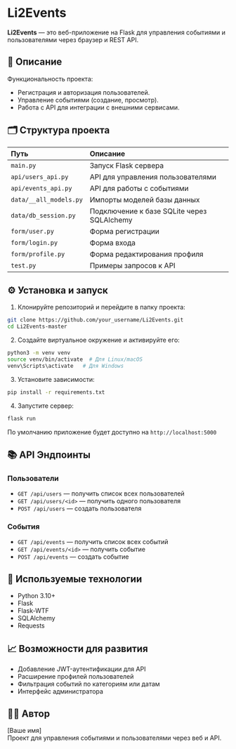 
# Li2Events

**Li2Events** — это веб-приложение на Flask для управления событиями и пользователями через браузер и REST API.

## 🚀 Описание

Функциональность проекта:
- Регистрация и авторизация пользователей.
- Управление событиями (создание, просмотр).
- Работа с API для интеграции с внешними сервисами.

## 🗂 Структура проекта

| Путь | Описание |
|:-----|:---------|
| `main.py` | Запуск Flask сервера |
| `api/users_api.py` | API для управления пользователями |
| `api/events_api.py` | API для работы с событиями |
| `data/__all_models.py` | Импорты моделей базы данных |
| `data/db_session.py` | Подключение к базе SQLite через SQLAlchemy |
| `form/user.py` | Форма регистрации |
| `form/login.py` | Форма входа |
| `form/profile.py` | Форма редактирования профиля |
| `test.py` | Примеры запросов к API |

## ⚙️ Установка и запуск

1. Клонируйте репозиторий и перейдите в папку проекта:

```bash
git clone https://github.com/your_username/Li2Events.git
cd Li2Events-master
```

2. Создайте виртуальное окружение и активируйте его:

```bash
python3 -m venv venv
source venv/bin/activate  # Для Linux/macOS
venv\Scripts\activate   # Для Windows
```

3. Установите зависимости:

```bash
pip install -r requirements.txt
```

4. Запустите сервер:

```bash
flask run
```

По умолчанию приложение будет доступно на `http://localhost:5000`

## 📚 API Эндпоинты

### Пользователи
- `GET /api/users` — получить список всех пользователей
- `GET /api/users/<id>` — получить одного пользователя
- `POST /api/users` — создать пользователя

### События
- `GET /api/events` — получить список всех событий
- `GET /api/events/<id>` — получить событие
- `POST /api/events` — создать событие

## 🧩 Используемые технологии

- Python 3.10+
- Flask
- Flask-WTF
- SQLAlchemy
- Requests

## 📈 Возможности для развития

- Добавление JWT-аутентификации для API
- Расширение профилей пользователей
- Фильтрация событий по категориям или датам
- Интерфейс администратора

## 🧑‍💻 Автор

[Ваше имя]  
Проект для управления событиями и пользователями через веб и API.
